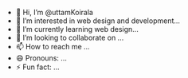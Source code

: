 - 👋 Hi, I’m @uttamKoirala
- 👀 I’m interested in web design and development...
- 🌱 I’m currently learning web design...
- 💞️ I’m looking to collaborate on ...
- 📫 How to reach me ...
- 😄 Pronouns: ...
- ⚡ Fun fact: ...

<!---
uttamKo/uttamKo is a ✨ special ✨ repository because its `README.md` (this file) appears on your GitHub profile.
You can click the Preview link to take a look at your changes.
--->
